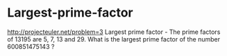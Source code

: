 Largest-prime-factor
====================

http://projecteuler.net/problem=3 Largest prime factor - The prime factors of 13195 are 5, 7, 13 and 29.  What is the largest prime factor of the number 600851475143 ?